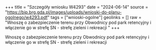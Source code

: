 +++
title = "Szczegóły wniosku W4293"
date = "2024-06-14"
source = "https://bip.brg.gda.pl/images/uploads/wnioski-do-planu-ogolnego/w4293.pdf"
tags = ["wnioski-ogolne"]
geolinks = []
raw = "Wnoszę o zabezpieczenie terenu przy Obwodnicy pod park retencyjny i włączenie go w strefę SN - strefę zieleni i rekreacji "
+++

Wnoszę o zabezpieczenie terenu przy Obwodnicy pod park retencyjny i włączenie go
w strefę SN - strefę zieleni i rekreacji



